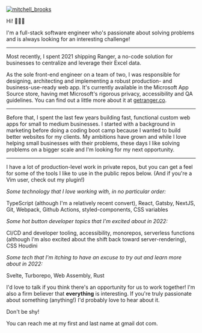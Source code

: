 [![mitchell_brooks](https://res.cloudinary.com/lyda-media/image/upload/v1643315016/header.svg)][1]

Hi! 🙋🏻‍♂️

I'm a full-stack software engineer who's passionate about solving problems and is always looking for an interesting challenge!

------

Most recently, I spent 2021 shipping Ranger, a no-code solution for businesses to centralize and leverage their Excel data. 

As the sole front-end engineer on a team of two, I was responsible for designing, architecting and implementing a robust production- and business-use-ready web app. It's currently available in the Microsoft App Source store, having met Microsoft's rigorous privacy, accessibility and QA guidelines. You can find out a little more about it at [getranger.co](https://www.getranger.co). 

-------

Before that, I spent the last few years building fast, functional custom web apps for small to medium businesses. I started with a background in marketing before doing a coding boot camp because I wanted to build better websites for my clients. My ambitions have grown and while I love helping small businesses with their problems, these days I like solving problems on a bigger scale and I'm looking for my next opportunity.

------

I have a lot of production-level work in private repos, but you can get a feel for some of the tools I like to use in the public repos below. (And if you're a Vim user, check out my plugin!)

*Some technology that I love working with, in no particular order:*

TypeScript (although I'm a relatively recent convert), React, Gatsby, NextJS, Git, Webpack, Github Actions, styled-components, CSS variables

*Some hot button developer topics that I'm excited about in 2022:*

CI/CD and developer tooling, accessibility, monorepos, serverless functions (although I'm also excited about the shift back toward server-rendering), CSS Houdini

*Some tech that I'm itching to have an excuse to try out and learn more about in 2022:*

Svelte, Turborepo, Web Assembly, Rust

I'd love to talk if you think there's an opportunity for us to work together! I'm also a firm believer that **everything** is interesting. If you're truly passionate about something (anything!) I'd probably love to hear about it.

Don't be shy!

You can reach me at my first and last name at gmail dot com.

<!--
**mitchell-brooks/mitchell-brooks** is a ✨ _special_ ✨ repository because its `README.md` (this file) appears on your GitHub profile.

Here are some ideas to get you started:

- 🔭 I’m currently working on ...
- 🌱 I’m currently learning ...
- 👯 I’m looking to collaborate on ...
- 🤔 I’m looking for help with ...
- 💬 Ask me about ...
- 📫 How to reach me: ...
- 😄 Pronouns: ...
- ⚡ Fun fact: ...
-->


[1]: https://github.com/mitchell-brooks
